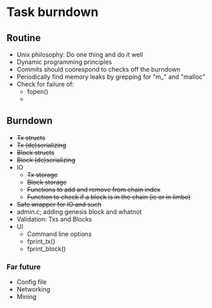 # Task burndown

## Routine
* Unix philosophy: Do one thing and do it well
* Dynamic programming principles
* Commits should coorespond to checks off the burndown
* Periodically find memory leaks by grepping for "m_" and "malloc"
* Check for failure of:
  * fopen()
  * 

## Burndown
* ~~Tx structs~~
* ~~Tx (de)serializing~~
* ~~Block structs~~
* ~~Block (de)serializing~~
* IO
  * ~~Tx storage~~
  * ~~Block storage~~
  * ~~Functions to add and remove from chain index~~
  * ~~Function to check if a block is in the chain (ie or in limbo)~~
* ~~Safe wrapper for IO and such~~
* admin.c; adding genesis block and whatnot
* Validation: Txs and Blocks
* UI
  * Command line options
  * fprint_tx()
  * fprint_block()


### Far future
* Config file
* Networking
* Mining
